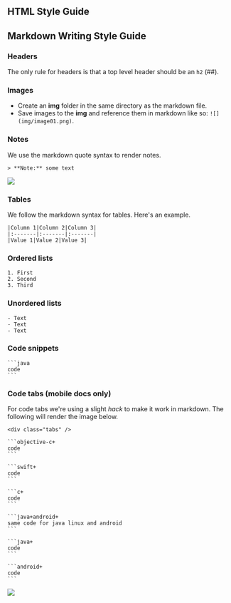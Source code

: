 ## HTML Style Guide



## Markdown Writing Style Guide

### Headers

The only rule for headers is that a top level header should be an `h2` (##).

### Images

- Create an **img** folder in the same directory as the markdown file.
- Save images to the **img** and reference them in markdown like so: `![](img/image01.png)`.

### Notes

We use the markdown quote syntax to render notes.

```
> **Note:** some text
```

![](https://cl.ly/460L1w061U0g/Pasted_Image_09_09_2016__21_16.png)

### Tables

We follow the markdown syntax for tables. Here's an example.

```
|Column 1|Column 2|Column 3|
|:-------|:-------|:-------|
|Value 1|Value 2|Value 3|
```

### Ordered lists

```
1. First
2. Second
3. Third
```

### Unordered lists

```
- Text
- Text
- Text
```

### Code snippets

    ```java
    code
    ```

### Code tabs (mobile docs only)

For code tabs we're using a slight _hack_ to make it work in markdown. The following will render the image below.


    <div class="tabs" />
    
    ```objective-c+
    code
    ```
    
    ```swift+
    code
    ```
    
    ```c+
    code
    ```
    
    ```java+android+
    same code for java linux and android
    ```
    
    ```java+
    code
    ```
    
    ```android+
    code
    ```

![](https://cl.ly/2s111n2z1k2m/Pasted_Image_09_09_2016__22_04.png)